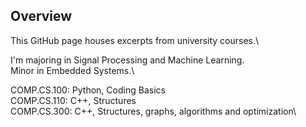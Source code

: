 ## Overview

This GitHub page houses excerpts from university courses.\

I'm majoring in Signal Processing and Machine Learning.\
Minor in Embedded Systems.\

COMP.CS.100: Python, Coding Basics\
COMP.CS.110: C++, Structures\
COMP.CS.300: C++, Structures, graphs, algorithms and optimization\

<!--
**MalakiasK/MalakiasK** is a ✨ _special_ ✨ repository because its `README.md` (this file) appears on your GitHub profile.

Here are some ideas to get you started:

- 🔭 I’m currently working on ...
- 🌱 I’m currently learning ...
- 👯 I’m looking to collaborate on ...
- 🤔 I’m looking for help with ...
- 💬 Ask me about ...
- 📫 How to reach me: ...
- 😄 Pronouns: ...
- ⚡ Fun fact: ...
-->
